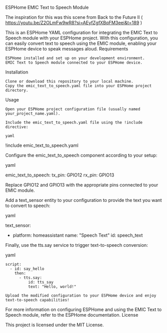 ESPHome EMIC Text to Speech Module

The inspiration for this was this scene from Back to the Future II ( https://youtu.be/Z2OLmFw9wR8?si=AEyfZgfXBqFM3eei&t=189 )

This is an ESPHome YAML configuration for integrating the EMIC Text to Speech module with your ESPHome project. With this configuration, you can easily convert text to speech using the EMIC module, enabling your ESPHome device to speak messages aloud.
Requirements

    ESPHome installed and set up on your development environment.
    EMIC Text to Speech module connected to your ESPHome device.

Installation

    Clone or download this repository to your local machine.
    Copy the emic_text_to_speech.yaml file into your ESPHome project directory.

Usage

    Open your ESPHome project configuration file (usually named your_project_name.yaml).

    Include the emic_text_to_speech.yaml file using the !include directive:

    yaml

!include emic_text_to_speech.yaml

Configure the emic_text_to_speech component according to your setup:

yaml

emic_text_to_speech:
  tx_pin: GPIO12
  rx_pin: GPIO13

Replace GPIO12 and GPIO13 with the appropriate pins connected to your EMIC module.

Add a text_sensor entity to your configuration to provide the text you want to convert to speech:

yaml

text_sensor:
  - platform: homeassistant
    name: "Speech Text"
    id: speech_text

Finally, use the tts.say service to trigger text-to-speech conversion:

yaml

    script:
      - id: say_hello
        then:
          - tts.say:
              id: tts_say
              text: "Hello, world!"

    Upload the modified configuration to your ESPHome device and enjoy text-to-speech capabilities!

For more information on configuring ESPHome and using the EMIC Text to Speech module, refer to the ESPHome documentation.
License

This project is licensed under the MIT License.